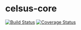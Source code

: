 # celsus-core

[![Build Status](https://travis-ci.org/Maev4l/celsus-lendings.svg?branch=master)](https://travis-ci.org/Maev4l/celsus-core)
[![Coverage Status](https://coveralls.io/repos/github/Maev4l/celsus-lendings/badge.svg)](https://coveralls.io/github/Maev4l/celsus-core)
